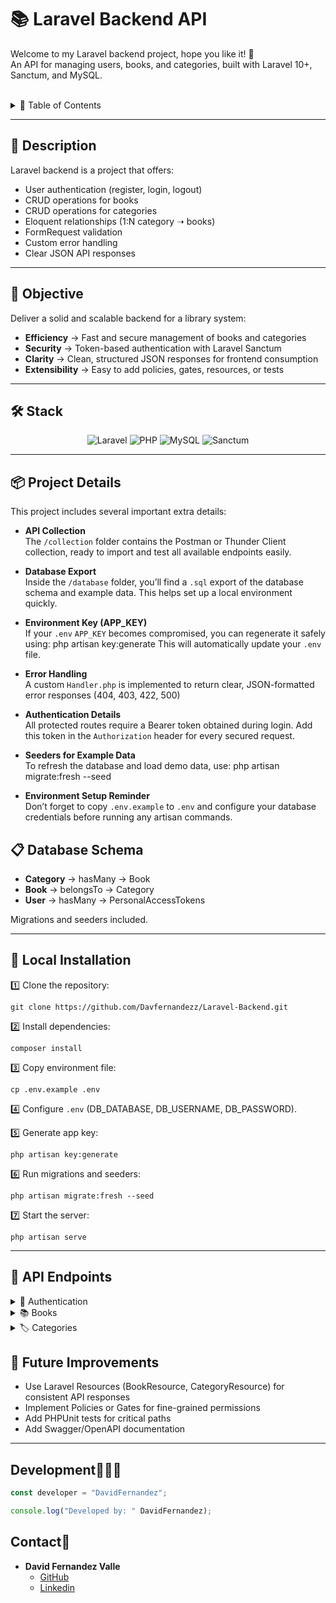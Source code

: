 # 📚 Laravel Backend API 

Welcome to my Laravel backend project, hope you like it! 🚀  
An API for managing users, books, and categories, built with Laravel 10+, Sanctum, and MySQL.

<br>

<details>
  <summary>📑 Table of Contents</summary>
  <ol>
    <li><a href="#-description">Description</a></li>
    <li><a href="#-objective">Objective</a></li>
    <li><a href="#️-stack">Stack</a></li>
    <li><a href="#-database-schema">Database Schema</a></li>
    <li><a href="#-local-installation">Local Installation</a></li>
    <li><a href="#-api-endpoints">API Endpoints</a></li>
    <li><a href="#-future-improvements">Future Improvements</a></li>
    <li><a href="#development">Development</a></li>
    <li><a href="#contact">Contact</a></li>
  </ol>
</details>

---

## 📖 Description

Laravel backend is a project that offers:

- User authentication (register, login, logout)  
- CRUD operations for books  
- CRUD operations for categories  
- Eloquent relationships (1:N category ➝ books)  
- FormRequest validation  
- Custom error handling  
- Clear JSON API responses

---

## 🎯 Objective

Deliver a solid and scalable backend for a library system:

- **Efficiency** → Fast and secure management of books and categories  
- **Security** → Token-based authentication with Laravel Sanctum  
- **Clarity** → Clean, structured JSON responses for frontend consumption  
- **Extensibility** → Easy to add policies, gates, resources, or tests

---

## 🛠️ Stack

<div align="center">
  <img src="https://img.shields.io/badge/Laravel-FF2D20?style=for-the-badge&logo=laravel&logoColor=white" alt="Laravel"/>
  <img src="https://img.shields.io/badge/PHP-777BB4?style=for-the-badge&logo=php&logoColor=white" alt="PHP"/>
  <img src="https://img.shields.io/badge/MySQL-4479A1?style=for-the-badge&logo=mysql&logoColor=white" alt="MySQL"/>
  <img src="https://img.shields.io/badge/Sanctum-000000?style=for-the-badge" alt="Sanctum"/>
</div>

---

## 📦 Project Details

This project includes several important extra details:

- **API Collection**  
  The `/collection` folder contains the Postman or Thunder Client collection, ready to import and test all available endpoints easily.

- **Database Export**  
  Inside the `/database` folder, you’ll find a `.sql` export of the database schema and example data. This helps set up a local environment quickly.

- **Environment Key (APP_KEY)**  
  If your `.env` `APP_KEY` becomes compromised, you can regenerate it safely using: php artisan key:generate
  This will automatically update your `.env` file.

- **Error Handling**  
A custom `Handler.php` is implemented to return clear, JSON-formatted error responses (404, 403, 422, 500)

- **Authentication Details**  
All protected routes require a Bearer token obtained during login. Add this token in the `Authorization` header for every secured request.

- **Seeders for Example Data**  
To refresh the database and load demo data, use: php artisan migrate:fresh --seed

- **Environment Setup Reminder**  
Don’t forget to copy `.env.example` to `.env` and configure your database credentials before running any artisan commands.

## 📋 Database Schema

- **Category** → hasMany → Book  
- **Book** → belongsTo → Category  
- **User** → hasMany → PersonalAccessTokens

Migrations and seeders included.

---

## 🧾 Local Installation

1️⃣ Clone the repository:
```
git clone https://github.com/Davfernandezz/Laravel-Backend.git
```

2️⃣ Install dependencies:
```
composer install
```

3️⃣ Copy environment file:
```
cp .env.example .env
```

4️⃣ Configure `.env` (DB_DATABASE, DB_USERNAME, DB_PASSWORD).

5️⃣ Generate app key:
```
php artisan key:generate
```

6️⃣ Run migrations and seeders:
```
php artisan migrate:fresh --seed
```

7️⃣ Start the server:
```
php artisan serve
```

---

## 🔌 API Endpoints

<details>
<summary>🔑 Authentication</summary>

- **Register User**  
Registers a new user with name, email, and password.

```
POST /api/register
```

**Body:**
```json
{
    "name": "David",
    "email": "david@david.com",
    "password": "password",
    "password_confirmation": "password"
}
```

- **Login User**  
Logs in a user and returns an authentication token.

```
POST /api/login
```

**Body:**
```json
{
    "email": "david@david.com",
    "password": "password"
}
```

- **Logout User**  
Logs out the authenticated user.

```
POST /api/logout
```

**Auth:** Bearer Token

- **Get Authenticated User**  
Returns data of the logged-in user.

```
GET /api/user
```

**Auth:** Bearer Token

</details>

<details>
<summary>📚 Books</summary>

- **List All Books**

```
GET /api/books
```

**Auth:** Bearer Token

- **Create Book**

```
POST /api/books
```

**Body:**
```json
{
    "title": "The Hobbit",
    "description": "A fantasy novel",
    "author": "J.R.R. Tolkien",
    "category_id": 1
}
```

**Auth:** Bearer Token

- **Get Book Details**

```
GET /api/books/{id}
```

**Auth:** Bearer Token

- **Update Book**

```
PUT /api/books/{id}
```

**Body:**
```json
{
    "title": "The Hobbit: An Unexpected Journey",
    "description": "Updated description",
    "author": "J.R.R. Tolkien",
    "category_id": 1
}
```

**Auth:** Bearer Token

- **Delete Book**

```
DELETE /api/books/{id}
```

**Auth:** Bearer Token

</details>

<details>
<summary>🏷️ Categories</summary>

- **List All Categories**

```
GET /api/categories
```

**Auth:** Bearer Token

- **Create Category**

```
POST /api/categories
```

**Body:**
```json
{
    "name": "Fantasy"
}
```

**Auth:** Bearer Token

- **Get Category Details**

```
GET /api/categories/{id}
```

**Auth:** Bearer Token

- **Update Category**

```
PUT /api/categories/{id}
```

**Body:**
```json
{
    "name": "Science Fiction"
}
```

**Auth:** Bearer Token

- **Delete Category**

```
DELETE /api/categories/{id}
```

**Auth:** Bearer Token

</details>

## 🔮 Future Improvements

- Use Laravel Resources (BookResource, CategoryResource) for consistent API responses  
- Implement Policies or Gates for fine-grained permissions  
- Add PHPUnit tests for critical paths  
- Add Swagger/OpenAPI documentation

---

## Development👨🏻‍💻

```js
const developer = "DavidFernandez";

console.log("Developed by: " DavidFernandez);
```


## Contact📲
- **David Fernandez Valle**
  - [GitHub](https://github.com/Davfernandezz)
  - [Linkedin](https://www.linkedin.com/in/david-fern%C3%A1ndez-valle-1b4461300/?originalSubdomain=es)